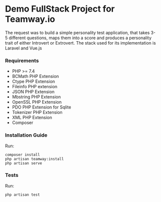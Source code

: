 # Demo FullStack Project for Teamway.io

The request was to build a simple personality test application, that takes 3-5 different questions, maps them into a score and produces a personality trait of either Introvert or Extrovert. The stack used for its implementation is Laravel and Vue.js

### Requirements


- PHP >= 7.4
- BCMath PHP Extension
- Ctype PHP Extension
- Fileinfo PHP extension
- JSON PHP Extension
- Mbstring PHP Extension
- OpenSSL PHP Extension
- PDO PHP Extension for Sqlite
- Tokenizer PHP Extension
- XML PHP Extension
- Composer

### Installation Guide

Run: 

```
composer install
php artisan teamway:install
php artisan serve
```

### Tests

Run:

```
php artisan test
```

